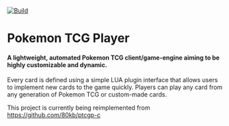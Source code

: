 [![Build](https://github.com/80kb/ptcgp/actions/workflows/makefile.yml/badge.svg)](https://github.com/80kb/ptcgp/actions/workflows/makefile.yml)
# Pokemon TCG Player
#### A lightweight, automated Pokemon TCG client/game-engine aiming to be highly customizable and dynamic.

Every card is defined using a simple LUA plugin interface that allows users to implement new cards to the game quickly. Players can play any card from any generation of Pokemon TCG or custom-made cards.

This project is currently being reimplemented from https://github.com/80kb/ptcgp-c
